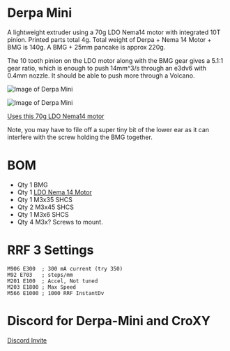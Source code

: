 # Derpa Mini
 
A lightweight extruder using a 70g LDO Nema14 motor with integrated 10T pinion.  Printed parts total 4g.  Total weight of Derpa + Nema 14 Motor + BMG is 140g.  A BMG + 25mm pancake is approx 220g.

The 10 tooth pinion on the LDO motor along with the BMG gear gives a 5.1:1 gear ratio, which is enough to push 14mm^3/s through an e3dv6 with 0.4mm nozzle.  It should be able to push more through a Volcano.

 ![Image of Derpa Mini](https://github.com/wesc23/Derpa-Mini/blob/master/images/derpa-mini.png?raw=true)
 
 ![Image of Derpa Mini](https://github.com/wesc23/Derpa-Mini/blob/master/images/derpa-mini-rear.png?raw=true) 
 
 [Uses this 70g LDO Nema14 motor](https://www.printedsolid.com/products/ldo-nema-14-motor-ldo-36sth17-1004ahg?variant=32690500370517)

Note, you may have to file off a super tiny bit of the lower ear as it can interfere with the screw holding the BMG together.  

# BOM
  - Qty 1 BMG
  - Qty 1 [LDO Nema 14 Motor](https://www.printedsolid.com/products/ldo-nema-14-motor-ldo-36sth17-1004ahg?variant=32690500370517)
  - Qty 1 M3x35 SHCS
  - Qty 2 M3x45 SHCS
  - Qty 1 M3x6 SHCS
  - Qty 4 M3x? Screws to mount.

# RRF 3 Settings
```
M906 E300  ; 300 mA current (try 350)
M92 E703   ; steps/mm
M201 E100  ; Accel, Not tuned
M203 E1800 ; Max Speed
M566 E1000 ; 1000 RRF InstantDv
```
# Discord for Derpa-Mini and CroXY

[Discord Invite](https://discord.gg/ryj6wyx)


